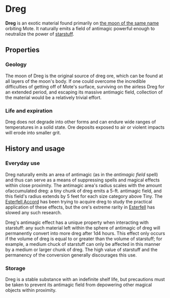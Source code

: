 # Dreg

**Dreg** is an exotic material found primarily on [the moon of the same name](../../astronomy/moons/dreg) orbiting Mote. It naturally emits a field of antimagic powerful enough to neutralize the power of [starstuff](../starstuff).

## Properties

### Geology

The moon of Dreg is the original source of dreg ore, which can be found at all layers of the moon's body. If one could overcome the incredible difficulties of getting off of Mote's surface, surviving on the airless Dreg for an extended period, and escaping its massive antimagic field, collection of the material would be a relatively trivial effort.

### Life and expiration

Dreg does not degrade into other forms and can endure wide ranges of temperatures in a solid state. Ore deposits exposed to air or violent impacts will erode into smaller grit.

## History and usage

### Everyday use

Dreg naturally emits an area of antimagic (as in the _antimagic field_ spell) and thus can serve as a means of suppressing spells and magical effects within close proximity. The antimagic area's radius scales with the amount ofaccumulated dreg: a tiny chunk of dreg emits a 5-ft. antimagic field, and this field's radius extends by 5 feet for each size category above Tiny. The [Esterfell Accord](../../societies/esterfell-accord) has been trying to acquire dreg to study the practical application of these effects, but the ore's extreme rarity in [Esterfell](../../mote/esterfell) has slowed any such research.

Dreg's antimagic effect has a unique property when interacting with starstuff: any such material left within the sphere of antimagic of dreg will permanently convert into more dreg after 1d4 hours. This effect only occurs if the volume of dreg is equal to or greater than the volume of starstuff; for example, a medium chuck of starstuff can only be affected in this manner by a medium or larger chunk of dreg. The high value of starstuff and the permanency of the conversion generally discourages this use.

### Storage

Dreg is a stable substance with an indefinite shelf life, but precautions must be taken to prevent its antimagic field from depowering other magical objects within proximity.
